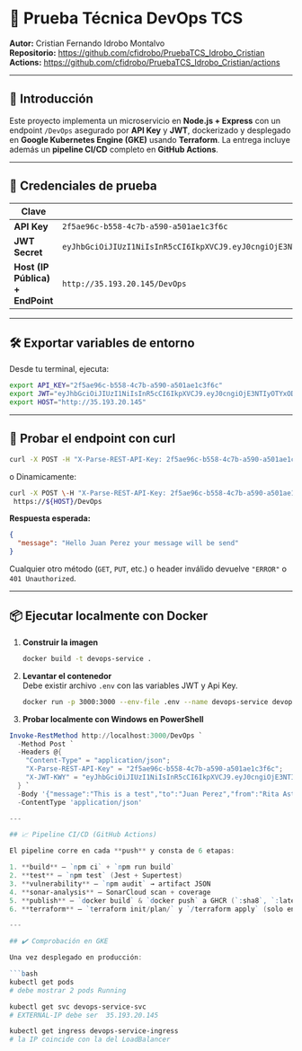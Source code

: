# 📘 Prueba Técnica DevOps TCS

**Autor:** Cristian Fernando Idrobo Montalvo  
**Repositorio:** https://github.com/cfidrobo/PruebaTCS_Idrobo_Cristian
**Actions:** https://github.com/cfidrobo/PruebaTCS_Idrobo_Cristian/actions

---

## 🚀 Introducción

Este proyecto implementa un microservicio en **Node.js + Express** con un endpoint `/DevOps` asegurado por **API Key** y **JWT**, dockerizado y desplegado en **Google Kubernetes Engine (GKE)** usando **Terraform**. La entrega incluye además un **pipeline CI/CD** completo en **GitHub Actions**.

---

## 🔑 Credenciales de prueba

| Clave                   | Valor                                                                 |
|-------------------------|-----------------------------------------------------------------------|
| **API Key**             | `2f5ae96c-b558-4c7b-a590-a501ae1c3f6c`                                 |
| **JWT Secret**          | `eyJhbGciOiJIUzI1NiIsInR5cCI6IkpXVCJ9.eyJ0cngiOjE3NTIyOTYxODUzNzksImlhdCI6MTc1MjI5NjE4NX0.VYaZn6iAqIZj8vgdlTDYfL826WXz2ibn_sC3yksQe8A`                                                               |
| **Host (IP Pública) + EndPoint**   | `http://35.193.20.145/DevOps`                                                |

---

## 🛠️ Exportar variables de entorno

Desde tu terminal, ejecuta:

```bash
export API_KEY="2f5ae96c-b558-4c7b-a590-a501ae1c3f6c"
export JWT="eyJhbGciOiJIUzI1NiIsInR5cCI6IkpXVCJ9.eyJ0cngiOjE3NTIyOTYxODUzNzksImlhdCI6MTc1MjI5NjE4NX0.VYaZn6iAqIZj8vgdlTDYfL826WXz2ibn_sC3yksQe8A"
export HOST="http://35.193.20.145"
```


---

## 📝 Probar el endpoint con curl


```bash
curl -X POST -H "X-Parse-REST-API-Key: 2f5ae96c-b558-4c7b-a590-a501ae1c3f6c" -H "X-JWT-KWY: eyJhbGciOiJIUzI1NiIsInR5cCI6IkpXVCJ9.eyJ0cngiOjE3NTIyOTYxODUzNzksImlhdCI6MTc1MjI5NjE4NX0.VYaZn6iAqIZj8vgdlTDYfL826WXz2ibn_sC3yksQe8A" -H "Content-Type: application/json" -d '{"message":"This is a test","to":"Juan Perez","from":"Rita Asturia","timeToLifeSec":45}' http://35.193.20.145/DevOps
```

o Dinamicamente:
```bash
curl -X POST \-H "X-Parse-REST-API-Key: 2f5ae96c-b558-4c7b-a590-a501ae1c3f6c" \-H "X-JWT-KWY: ${JWT}" \-H "Content-Type: application/json" \-d '{ “message” : “This is a test”, “to”: “Juan Perez”, “from”: “Rita Asturia”, “timeToLifeSec” : 45 }' \
 https://${HOST}/DevOps
 ```
**Respuesta esperada:**

```json
{
  "message": "Hello Juan Perez your message will be send"
}
```

Cualquier otro método (`GET`, `PUT`, etc.) o header inválido devuelve `"ERROR"` o `401 Unauthorized`.

---

## 📦 Ejecutar localmente con Docker

1. **Construir la imagen**  
   ```bash
   docker build -t devops-service .
   ```

2. **Levantar el contenedor**  
   Debe existir archivo `.env` con las variables JWT y Api Key.
   ```bash
   docker run -p 3000:3000 --env-file .env --name devops-service devops-service
   ```

3. **Probar localmente con Windows en PowerShell**  
```powershell
Invoke-RestMethod http://localhost:3000/DevOps `
  -Method Post `
  -Headers @{
    "Content-Type" = "application/json";
    "X-Parse-REST-API-Key" = "2f5ae96c-b558-4c7b-a590-a501ae1c3f6c";
    "X-JWT-KWY" = "eyJhbGciOiJIUzI1NiIsInR5cCI6IkpXVCJ9.eyJ0cngiOjE3NTIyOTYxODUzNzksImlhdCI6MTc1MjI5NjE4NX0.VYaZn6iAqIZj8vgdlTDYfL826WXz2ibn_sC3yksQe8A"
  } `
  -Body '{"message":"This is a test","to":"Juan Perez","from":"Rita Asturia","timeToLifeSec":45}' `
  -ContentType 'application/json'

---

## 📈 Pipeline CI/CD (GitHub Actions)

El pipeline corre en cada **push** y consta de 6 etapas:

1. **build** – `npm ci` + `npm run build`  
2. **test** – `npm test` (Jest + Supertest)  
3. **vulnerability** – `npm audit` → artifact JSON  
4. **sonar-analysis** – SonarCloud scan + coverage  
5. **publish** – `docker build` & `docker push` a GHCR (`:sha8`, `:latest`)  
6. **terraform** – `terraform init/plan/` y `/terraform apply` (solo en `main`)

---

## ✔️ Comprobación en GKE

Una vez desplegado en producción:

```bash
kubectl get pods
# debe mostrar 2 pods Running

kubectl get svc devops-service-svc
# EXTERNAL-IP debe ser  35.193.20.145

kubectl get ingress devops-service-ingress
# la IP coincide con la del LoadBalancer
```
